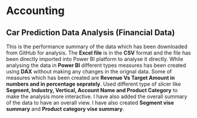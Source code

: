 # Accounting
## Car Prediction Data Analysis (Financial Data)
This is the performance summary of the data which has been downloaded from GitHub for analysis.
The **Excel file** is in the **CSV** format and the file has been directly imported into Power BI platform to analyse it directly.
While analysing the data in **Power BI** different types measures has been created using **DAX** without making any changes in the orignal data.
Some of measures which has been created are **Revenue Vs Target Amount in numbers and in percentage seprately**.
Used different type of slicer like **Segment, Industry, Vertical, Account Name and Product Category** to make the analysis more interactive.
I have also added the overall summary of the data to have an overall view.
I have also created **Segment vise summary** and **Product category vise summary**.
